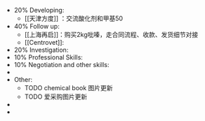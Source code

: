 - 20% Developing:
	- [[天津方度]] ：交流酸化剂和甲基50
- 40% Follow up:
	- [[上海再启]]：购买2kg吡嗪，走合同流程、收款、发货细节对接
	- [[Centrovet]]:
- 20% Investigation:
- 10% Professional Skills:
- 10% Negotiation and other skills:
-
- Other:
	- TODO chemical book 图片更新
	- TODO 爱采购图片更新
-
-